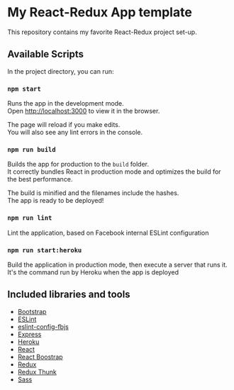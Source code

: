 # My React-Redux App template

This repository contains my favorite React-Redux project set-up.

## Available Scripts

In the project directory, you can run:

### `npm start`

Runs the app in the development mode.<br />
Open [http://localhost:3000](http://localhost:3000) to view it in the browser.

The page will reload if you make edits.<br />
You will also see any lint errors in the console.

### `npm run build`

Builds the app for production to the `build` folder.<br />
It correctly bundles React in production mode and optimizes the build for the best performance.

The build is minified and the filenames include the hashes.<br />
The app is ready to be deployed!

### `npm run lint`

Lint the application, based on Facebook internal ESLint configuration

### `npm run start:heroku`

Build the application in production mode, then execute a server that runs it.
It's the command run by Heroku when the app is deployed

## Included libraries and tools

- [Bootstrap](https://getbootstrap.com/)
- [ESLint](https://eslint.org/)
- [eslint-config-fbjs](https://www.npmjs.com/package/eslint-config-fbjs)
- [Express](https://expressjs.com/)
- [Heroku](https://heroku.com)
- [React](https://reactjs.org/)
- [React Boostrap](https://react-bootstrap.github.io/)
- [Redux](https://redux.js.org/)
- [Redux Thunk](https://github.com/reduxjs/redux-thunk)
- [Sass](https://sass-lang.com/)
